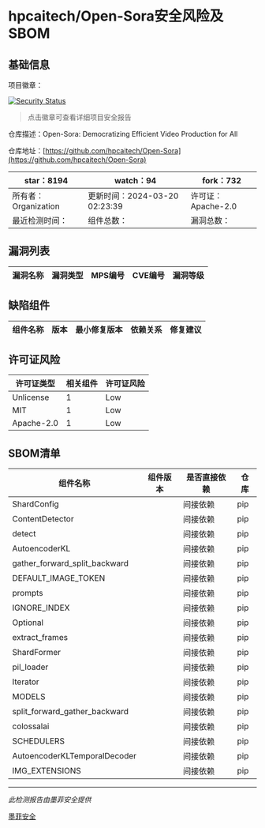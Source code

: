 # hpcaitech/Open-Sora安全风险及SBOM

## 基础信息

项目徽章：

[![Security Status](https://www.murphysec.com/platform3/v31/badge/1770156233374289920.svg)](https://www.murphysec.com/console/report/1765447723658428416/1770156233374289920)

> 点击徽章可查看详细项目安全报告

仓库描述：Open-Sora: Democratizing Efficient Video Production for All

仓库地址：[https://github.com/hpcaitech/Open-Sora](https://github.com/hpcaitech/Open-Sora)

| star：8194 | watch：94 | fork：732 |
| ----------- | -------------- | ------------ |
| 所有者：Organization | 更新时间：2024-03-20 02:23:39 | 许可证：Apache-2.0 |
| 最近检测时间： | 组件总数： | 漏洞总数： |




## 漏洞列表

| 漏洞名称 | 漏洞类型 | MPS编号 | CVE编号 | 漏洞等级 |
| ------- | ------ | ------- | ------ | ----- |





## 缺陷组件

| 组件名称 | 版本 | 最小修复版本 | 依赖关系 | 修复建议 |
| -------- | ---- | ------------ | -------- | -------- |





## 许可证风险

| 许可证类型 | 相关组件 | 许可证风险 |
| ---------- | -------- | ---------- |
|Unlicense|1|Low|
|MIT|1|Low|
|Apache-2.0|1|Low|




## SBOM清单

| 组件名称 | 组件版本 | 是否直接依赖 | 仓库 |
| -------- | -------- | ------------ | ---- |
|ShardConfig||间接依赖|pip|
|ContentDetector||间接依赖|pip|
|detect||间接依赖|pip|
|AutoencoderKL||间接依赖|pip|
|gather_forward_split_backward||间接依赖|pip|
|DEFAULT_IMAGE_TOKEN||间接依赖|pip|
|prompts||间接依赖|pip|
|IGNORE_INDEX||间接依赖|pip|
|Optional||间接依赖|pip|
|extract_frames||间接依赖|pip|
|ShardFormer||间接依赖|pip|
|pil_loader||间接依赖|pip|
|Iterator||间接依赖|pip|
|MODELS||间接依赖|pip|
|split_forward_gather_backward||间接依赖|pip|
|colossalai||间接依赖|pip|
|SCHEDULERS||间接依赖|pip|
|AutoencoderKLTemporalDecoder||间接依赖|pip|
|IMG_EXTENSIONS||间接依赖|pip|


------

*此检测报告由墨菲安全提供*

[墨菲安全](www.murphysec.com)
